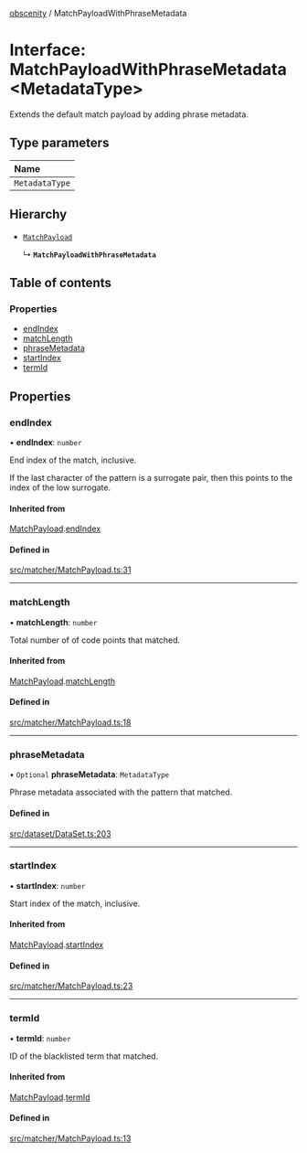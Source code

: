 [obscenity](../README.md) / MatchPayloadWithPhraseMetadata

# Interface: MatchPayloadWithPhraseMetadata<MetadataType\>

Extends the default match payload by adding phrase metadata.

## Type parameters

| Name |
| :------ |
| `MetadataType` |

## Hierarchy

- [`MatchPayload`](MatchPayload.md)

  ↳ **`MatchPayloadWithPhraseMetadata`**

## Table of contents

### Properties

- [endIndex](MatchPayloadWithPhraseMetadata.md#endindex)
- [matchLength](MatchPayloadWithPhraseMetadata.md#matchlength)
- [phraseMetadata](MatchPayloadWithPhraseMetadata.md#phrasemetadata)
- [startIndex](MatchPayloadWithPhraseMetadata.md#startindex)
- [termId](MatchPayloadWithPhraseMetadata.md#termid)

## Properties

### endIndex

• **endIndex**: `number`

End index of the match, inclusive.

If the last character of the pattern is a surrogate pair,
then this points to the index of the low surrogate.

#### Inherited from

[MatchPayload](MatchPayload.md).[endIndex](MatchPayload.md#endindex)

#### Defined in

[src/matcher/MatchPayload.ts:31](https://github.com/jo3-l/obscenity/blob/cfc6c99/src/matcher/MatchPayload.ts#L31)

___

### matchLength

• **matchLength**: `number`

Total number of of code points that matched.

#### Inherited from

[MatchPayload](MatchPayload.md).[matchLength](MatchPayload.md#matchlength)

#### Defined in

[src/matcher/MatchPayload.ts:18](https://github.com/jo3-l/obscenity/blob/cfc6c99/src/matcher/MatchPayload.ts#L18)

___

### phraseMetadata

• `Optional` **phraseMetadata**: `MetadataType`

Phrase metadata associated with the pattern that matched.

#### Defined in

[src/dataset/DataSet.ts:203](https://github.com/jo3-l/obscenity/blob/cfc6c99/src/dataset/DataSet.ts#L203)

___

### startIndex

• **startIndex**: `number`

Start index of the match, inclusive.

#### Inherited from

[MatchPayload](MatchPayload.md).[startIndex](MatchPayload.md#startindex)

#### Defined in

[src/matcher/MatchPayload.ts:23](https://github.com/jo3-l/obscenity/blob/cfc6c99/src/matcher/MatchPayload.ts#L23)

___

### termId

• **termId**: `number`

ID of the blacklisted term that matched.

#### Inherited from

[MatchPayload](MatchPayload.md).[termId](MatchPayload.md#termid)

#### Defined in

[src/matcher/MatchPayload.ts:13](https://github.com/jo3-l/obscenity/blob/cfc6c99/src/matcher/MatchPayload.ts#L13)
